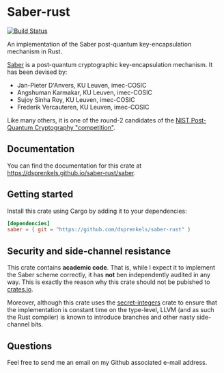 # Saber-rust

[![Build Status](https://travis-ci.org/dsprenkels/saber-rust.svg?branch=master)](https://travis-ci.org/dsprenkels/saber-rust)

An implementation of the Saber post-quantum key-encapsulation mechanism in Rust.

[Saber][eprint] is a post-quantum cryptographic key-encapsulation mechanism. It
has been devised by:

  - Jan-Pieter D'Anvers, KU Leuven, imec-COSIC
  - Angshuman Karmakar, KU Leuven, imec-COSIC
  - Sujoy Sinha Roy, KU Leuven, imec-COSIC
  - Frederik Vercauteren, KU Leuven, imec-COSIC

Like many others, it is one of the round-2 candidates of the [NIST Post-Quantum
Cryptography "competition"][nist].

[nist]: https://csrc.nist.gov/projects/post-quantum-cryptography/round-2-submissions
[eprint]: https://eprint.iacr.org/2018/230.pdf

## Documentation

You can find the documentation for this crate at
<https://dsprenkels.github.io/saber-rust/saber>.

## Getting started

Install this crate using Cargo by adding it to your dependencies:

```toml
[dependencies]
saber = { git = "https://github.com/dsprenkels/saber-rust" }
```

## Security and side-channel resistance

This crate contains **academic code**. That is, while I expect it to implement
the Saber scheme correctly, it has **not** ben independently audited in any way.
This is exactly the reason why this crate should not be pubished to [crates.io].

Moreover, although this crate uses the [secret-integers] crate to ensure that the implementation is constant time on the type-level, LLVM (and as such the Rust compiler) is known to introduce branches and other nasty side-channel bits.

[crates.io]: https://crates.io
[secret-integers]: https://github.com/denismerigoux/rust-secret-integers

## Questions

Feel free to send me an email on my Github associated e-mail address.
